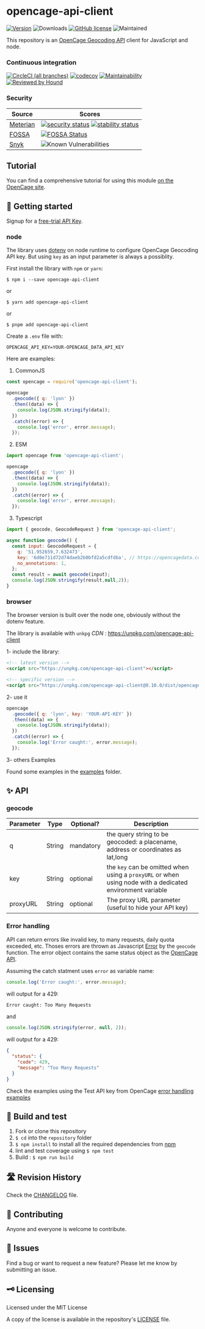 # opencage-api-client

[![Version](https://img.shields.io/npm/v/opencage-api-client.svg)](https://www.npmjs.com/package/opencage-api-client)
![Downloads](https://img.shields.io/npm/dw/opencage-api-client)
[![GitHub license](https://img.shields.io/github/license/tsamaya/opencage-api-client)](https://github.com/tsamaya/opencage-api-client/blob/master/LICENSE.md)
![Maintained](https://img.shields.io/maintenance/yes/2024.svg)

This repository is an [OpenCage Geocoding API](https://opencagedata.com/api) client for JavaScript and node.

### Continuous integration

[![CircleCI (all branches)](https://img.shields.io/circleci/project/github/tsamaya/opencage-api-client.svg)](https://circleci.com/gh/tsamaya/opencage-api-client)
[![codecov](https://codecov.io/gh/tsamaya/opencage-api-client/branch/master/graph/badge.svg)](https://codecov.io/gh/tsamaya/opencage-api-client)
[![Maintainability](https://api.codeclimate.com/v1/badges/8f0f9ba00ade907ef576/maintainability)](https://codeclimate.com/github/tsamaya/opencage-api-client/maintainability)
[![Reviewed by Hound](https://img.shields.io/badge/Reviewed_by-Hound-8E64B0.svg)](https://houndci.com)

### Security

| Source                               | Scores                                                                                                                                                                                                                                                                                                                                                  |
| ------------------------------------ | ------------------------------------------------------------------------------------------------------------------------------------------------------------------------------------------------------------------------------------------------------------------------------------------------------------------------------------------------------- |
| [Meterian](https://www.meterian.io/) | [![security status](https://www.meterian.com/badge/gh/tsamaya/opencage-api-client/security?branch=master)](https://www.meterian.com/report/gh/tsamaya/opencage-api-client) [![stability status](https://www.meterian.com/badge/gh/tsamaya/opencage-api-client/stability?branch=master)](https://www.meterian.com/report/gh/tsamaya/opencage-api-client) |
| [FOSSA](https://fossa.com/)          | [![FOSSA Status](https://app.fossa.com/api/projects/git%2Bgithub.com%2Ftsamaya%2Fopencage-api-client.svg?type=shield)](https://app.fossa.com/projects/git%2Bgithub.com%2Ftsamaya%2Fopencage-api-client?ref=badge_shield)                                                                                                                                |
| [Snyk](https://snyk.io/)             | ![Known Vulnerabilities](https://snyk.io/test/github/tsamaya/opencage-api-client/badge.svg)                                                                                                                                                                                                                                                             |

## Tutorial

You can find a comprehensive tutorial for using this module [on the OpenCage site](https://opencagedata.com/tutorials/geocode-in-nodejs).

## 🔧 Getting started

Signup for a [free-trial API Key](https://opencagedata.com/users/sign_up).

### node

The library uses [dotenv](https://www.npmjs.com/package/dotenv) on node runtime to configure OpenCage Geocoding API key. But using `key` as an input parameter is always a possiblity.

First install the library with `npm` or `yarn`:

```
$ npm i --save opencage-api-client
```

or

```
$ yarn add opencage-api-client
```

or

```
$ pnpm add opencage-api-client
```

Create a `.env` file with:

```
OPENCAGE_API_KEY=YOUR-OPENCAGE_DATA_API_KEY
```

Here are examples:

1. CommonJS
```javascript
const opencage = require('opencage-api-client');

opencage
  .geocode({ q: 'lyon' })
  .then((data) => {
    console.log(JSON.stringify(data));
  })
  .catch((error) => {
    console.log('error', error.message);
  });
```

2. ESM
```javascript
import opencage from 'opencage-api-client';

opencage
  .geocode({ q: 'lyon' })
  .then((data) => {
    console.log(JSON.stringify(data));
  })
  .catch((error) => {
    console.log('error', error.message);
  });
```

3. Typescript
```javascript
import { geocode, GeocodeRequest } from 'opencage-api-client';

async function geocode() {
  const input: GeocodeRequest = {
    q: '51.952659,7.632473',
    key: '6d0e711d72d74daeb2b0bfd2a5cdfdba', // https://opencagedata.com/api#testingkeys
    no_annotations: 1,
  };
  const result = await geocode(input);
  console.log(JSON.stringify(result,null,2));
}
```
### browser

The browser version is built over the node one, obviously without the dotenv feature.

The library is available with `unkpg` _CDN_ : https://unpkg.com/opencage-api-client

1- include the library:

```html
<!-- latest version -->
<script src="https://unpkg.com/opencage-api-client"></script>
```

```html
<!-- specific version -->
<script src="https://unpkg.com/opencage-api-client@0.10.0/dist/opencage-api.min.js"></script>
```

2- use it

```javascript
opencage
  .geocode({ q: 'lyon', key: 'YOUR-API-KEY' })
  .then((data) => {
    console.log(JSON.stringify(data));
  })
  .catch((error) => {
    console.log('Error caught:', error.message);
  });
```

3- others Examples

Found some examples in the [examples](./examples/) folder.

## ✨ API

### geocode

| Parameter | Type   | Optional? | Description                                                                                               |
| --------- | ------ | --------- | --------------------------------------------------------------------------------------------------------- |
| q         | String | mandatory | the query string to be geocoded: a placename, address or coordinates as lat,long                          |
| key       | String | optional  | the `key` can be omitted when using a `proxyURL` or when using node with a dedicated environment variable |
| proxyURL  | String | optional  | The proxy URL parameter (useful to hide your API key)                                                     |

### Error handling

API can return errors like invalid key, to many requests, daily quota exceeded, etc. Thoses errors are thrown as Javascript [Error](https://developer.mozilla.org/en-US/docs/Web/JavaScript/Reference/Global_Objects/Error) by the `geocode` function. The error object contains the same status object as the [OpenCage API](https://opencagedata.com/api#response).

Assuming the catch statment uses `error` as variable name:

```js
console.log('Error caught:', error.message);
```

will output for a 429:

```bash
Error caught: Too Many Requests
```

and

```js
console.log(JSON.stringify(error, null, 2));
```

will output for a 429:

```json
{
  "status": {
    "code": 429,
    "message": "Too Many Requests"
  }
}
```

Check the examples using the Test API key from OpenCage [error handling examples](./examples/apitestkeys.js)

## 🔨 Build and test

1.  Fork or clone this repository
1.  `$ cd` into the `repository` folder
1.  `$ npm install` to install all the required dependencies from [npm](https://www.npmjs.com/)
1.  lint and test coverage using `$ npm test`
1.  Build : `$ npm run build`

## 🛣 Revision History

Check the [CHANGELOG](CHANGELOG.md) file.

## 🥂 Contributing

Anyone and everyone is welcome to contribute.

## 🐞 Issues

Find a bug or want to request a new feature? Please let me know by submitting an issue.

## 🗝 Licensing

Licensed under the MIT License

A copy of the license is available in the repository's [LICENSE](LICENSE.md) file.
